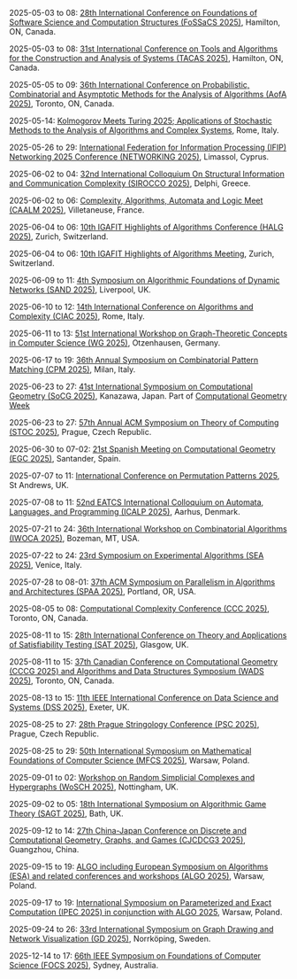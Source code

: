 2025-05-03 to 08: [28th International Conference on Foundations of Software Science and Computation Structures (FoSSaCS 2025)](https://etaps.org/2025/conferences/fossacs/), Hamilton, ON, Canada.

2025-05-03 to 08: [31st International Conference on Tools and Algorithms for the Construction and Analysis of Systems (TACAS 2025)](https://etaps.org/2025/conferences/tacas/), Hamilton, ON, Canada.

2025-05-05 to 09: [36th International Conference on Probabilistic, Combinatorial and Asymptotic Methods for the Analysis of Algorithms (AofA 2025)](http://www.fields.utoronto.ca/activities/24-25/AofA-2025), Toronto, ON, Canada.

2025-05-14: [Kolmogorov Meets Turing 2025; Applications of Stochastic Methods to the Analysis of Algorithms and Complex Systems](https://sites.google.com/view/kmt-2025), Rome, Italy.

2025-05-26 to 29: [International Federation for Information Processing (IFIP) Networking 2025 Conference (NETWORKING 2025)](https://networking.ifip.org/2025/), Limassol, Cyprus.

2025-06-02 to 04: [32nd International Colloquium On Structural Information and Communication Complexity (SIROCCO 2025)](https://www.torontomu.ca/sirocco-2025/), Delphi, Greece.

2025-06-02 to 06: [Complexity, Algorithms, Automata and Logic Meet (CAALM 2025)](https://caalm-2025.sciencesconf.org), Villetaneuse, France.

2025-06-04 to 06: [10th IGAFIT Highlights of Algorithms Conference (HALG 2025)](https://2025.highlightsofalgorithms.org/), Zurich, Switzerland.

2025-06-04 to 06: [10th IGAFIT Highlights of Algorithms Meeting](https://2025.highlightsofalgorithms.org), Zurich, Switzerland.

2025-06-09 to 11: [4th Symposium on Algorithmic Foundations of Dynamic Networks (SAND 2025)](https://sand2025.csc.liv.ac.uk/), Liverpool, UK.

2025-06-10 to 12: [14th International Conference on Algorithms and Complexity (CIAC 2025)](https://easyconferences.eu/ciac2025/), Rome, Italy.

2025-06-11 to 13: [51st International Workshop on Graph-Theoretic Concepts in Computer Science (WG 2025)](https://algo.uni-trier.de/wg2025/), Otzenhausen, Germany.

2025-06-17 to 19: [36th Annual Symposium on Combinatorial Pattern Matching (CPM 2025)](https://cpm2025.pangenome.eu), Milan, Italy.

2025-06-23 to 27: [41st International Symposium on Computational Geometry (SoCG 2025)](https://socg25.github.io/socg.html), Kanazawa, Japan. Part of [Computational Geometry Week](https://socg25.github.io)

2025-06-23 to 27: [57th Annual ACM Symposium on Theory of Computing (STOC 2025)](https://acm-stoc.org/stoc2025/), Prague, Czech Republic.

2025-06-30 to 07-02: [21st Spanish Meeting on Computational Geometry (EGC 2025)](https://egc2025.unican.es), Santander, Spain.

2025-07-07 to 11: [International Conference on Permutation Patterns 2025](https://sites.cs.st-andrews.ac.uk/pp25/), St Andrews, UK.

2025-07-08 to 11: [52nd EATCS International Colloquium on Automata, Languages, and Programming (ICALP 2025)](https://conferences.au.dk/icalp2025), Aarhus, Denmark.

2025-07-21 to 24: [36th International Workshop on Combinatorial Algorithms (IWOCA 2025)](https://cs.montana.edu/bhz/iwoca2025/), Bozeman, MT, USA.

2025-07-22 to 24: [23rd Symposium on Experimental Algorithms (SEA 2025)](https://regindex.github.io/sea2025.github.io), Venice, Italy.

2025-07-28 to 08-01: [37th ACM Symposium on Parallelism in Algorithms and Architectures (SPAA 2025)](https://spaa.acm.org), Portland, OR, USA.

2025-08-05 to 08: [Computational Complexity Conference (CCC 2025)](http://fields.utoronto.ca/activities/25-26/CCC2025), Toronto, ON, Canada.

2025-08-11 to 15: [28th International Conference on Theory and Applications of Satisfiability Testing (SAT 2025)](https://satisfiability.org/SAT25/), Glasgow, UK.

2025-08-11 to 15: [37th Canadian Conference on Computational Geometry (CCCG 2025) and Algorithms and Data Structures Symposium (WADS 2025)](https://cccg-wads-2025.eecs.yorku.ca), Toronto, ON, Canada.

2025-08-13 to 15: [11th IEEE International Conference on Data Science and Systems (DSS 2025)](https://hpcn.exeter.ac.uk/dss2025/), Exeter, UK.

2025-08-25 to 27: [28th Prague Stringology Conference (PSC 2025)](https://www.stringology.org/event/2025/), Prague, Czech Republic.

2025-08-25 to 29: [50th International Symposium on Mathematical Foundations of Computer Science (MFCS 2025)](https://mfcs2025.mimuw.edu.pl), Warsaw, Poland.

2025-09-01 to 02: [Workshop on Random Simplicial Complexes and Hypergraphs (WoSCH 2025)](https://worsch25.github.io), Nottingham, UK.

2025-09-02 to 05: [18th International Symposium on Algorithmic Game Theory (SAGT 2025)](https://bath.ac.uk/events/the-18th-international-symposium-on-algorithmic-game-theory/), Bath, UK.

2025-09-12 to 14: [27th China-Japan Conference on Discrete and Computational Geometry, Graphs, and Games (CJCDCG3 2025)](https://sokoban.cn/yang/cjcdcggg2025), Guangzhou, China.

2025-09-15 to 19: [ALGO including European Symposium on Algorithms (ESA) and related conferences and workshops (ALGO 2025)](https://algo-conference.org/2025/), Warsaw, Poland.

2025-09-17 to 19: [International Symposium on Parameterized and Exact Computation (IPEC 2025) in conjunction with ALGO 2025](https://algo-conference.org/2025/), Warsaw, Poland.

2025-09-24 to 26: [33rd International Symposium on Graph Drawing and Network Visualization (GD 2025)](https://graphdrawing.github.io/gd2025/), Norrköping, Sweden.

2025-12-14 to 17: [66th IEEE Symposium on Foundations of Computer Science (FOCS 2025)](https://focs.computer.org/2025/), Sydney, Australia.

